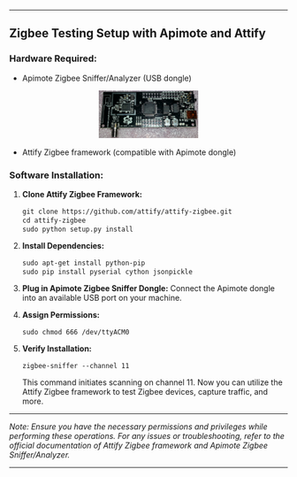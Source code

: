
---

## Zigbee Testing Setup with Apimote and Attify

### Hardware Required:

- Apimote Zigbee Sniffer/Analyzer (USB dongle)
<p align="center">
  <img  width="180" src="apimote-v4b-front.jpg" />
</p>



- Attify Zigbee framework (compatible with Apimote dongle)

### Software Installation:

1. **Clone Attify Zigbee Framework:**
   ```shell
   git clone https://github.com/attify/attify-zigbee.git
   cd attify-zigbee
   sudo python setup.py install
   ```

2. **Install Dependencies:**
   ```shell
   sudo apt-get install python-pip
   sudo pip install pyserial cython jsonpickle
   ```

3. **Plug in Apimote Zigbee Sniffer Dongle:**
   Connect the Apimote dongle into an available USB port on your machine.

4. **Assign Permissions:**
   ```shell
   sudo chmod 666 /dev/ttyACM0
   ```

5. **Verify Installation:**
   ```shell
   zigbee-sniffer --channel 11
   ```

   This command initiates scanning on channel 11. Now you can utilize the Attify Zigbee framework to test Zigbee devices, capture traffic, and more.

---

*Note: Ensure you have the necessary permissions and privileges while performing these operations. For any issues or troubleshooting, refer to the official documentation of Attify Zigbee framework and Apimote Zigbee Sniffer/Analyzer.*

---
